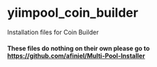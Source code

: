 # yiimpool_coin_builder
Installation files for Coin Builder

#### These files do nothing on their own please go to https://github.com/afiniel/Multi-Pool-Installer
